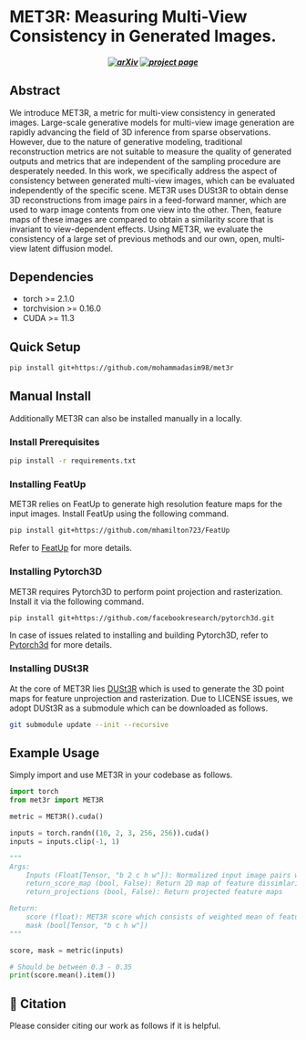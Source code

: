 
# MET3R: Measuring Multi-View Consistency in Generated Images.
<h5 align="center">

[![arXiv](https://img.shields.io/badge/Arxiv-2410.23168-b31b1b.svg?logo=arXiv)]()
[![project page]()]()
</h5>

## Abstract
We introduce MET3R, a metric for multi-view consistency in generated images. Large-scale generative models for multi-view image generation are rapidly advancing the field of 3D inference from sparse observations. However, due to the nature of generative modeling, traditional reconstruction metrics are not suitable to measure the quality of generated outputs and metrics that are independent of the sampling procedure are desperately needed. In this work, we specifically address the aspect of consistency between generated multi-view images, which can be evaluated independently of the specific scene. MET3R uses DUSt3R to obtain dense 3D reconstructions from image pairs in a feed-forward manner, which are used to warp image contents from one view into the other. Then, feature maps of these images are compared to obtain a similarity score that is invariant to view-dependent effects. Using MET3R, we evaluate the consistency of a large set of previous methods and our own, open, multi-view latent diffusion model.

## Dependencies

- torch >= 2.1.0
- torchvision >= 0.16.0
- CUDA >= 11.3

## Quick Setup

```bash
pip install git+https://github.com/mohammadasim98/met3r
```

## Manual Install

Additionally MET3R can also be installed manually in a locally. 
### Install Prerequisites
```bash
pip install -r requirements.txt
```
### Installing FeatUp
MET3R relies on FeatUp to generate high resolution feature maps for the input images. Install FeatUp using the following command. 

```bash
pip install git+https://github.com/mhamilton723/FeatUp
```
Refer to [FeatUp](https://github.com/mhamilton723/FeatUp) for more details.

### Installing Pytorch3D
MET3R requires Pytorch3D to perform point projection and rasterization. Install it via the following command.  
```bash 
pip install git+https://github.com/facebookresearch/pytorch3d.git
```
In case of issues related to installing and building Pytorch3D, refer to [Pytorch3d](https://github.com/facebookresearch/pytorch3d/blob/main/INSTALL.md) for more details. 

### Installing DUSt3R
At the core of MET3R lies [DUSt3R](https://github.com/naver/dust3r) which is used to generate the 3D point maps for feature unprojection and rasterization. Due to LICENSE issues, we adopt DUSt3R as a submodule which can be downloaded as follows.
```bash
git submodule update --init --recursive
```

## Example Usage

Simply import and use MET3R in your codebase as follows.

```python
import torch
from met3r import MET3R

metric = MET3R().cuda()

inputs = torch.randn((10, 2, 3, 256, 256)).cuda()
inputs = inputs.clip(-1, 1)

"""
Args:
    Inputs (Float[Tensor, "b 2 c h w"]): Normalized input image pairs with values ranging in [-1, 1],
    return_score_map (bool, False): Return 2D map of feature dissimlarity (Unweighted), 
    return_projections (bool, False): Return projected feature maps

Return:
    score (float): MET3R score which consists of weighted mean of feature dissimlarity
    mask (bool[Tensor, "b c h w"])
"""

score, mask = metric(inputs)

# Should be between 0.3 - 0.35
print(score.mean().item())
```

## 📘 Citation
Please consider citing our work as follows if it is helpful.
```

```